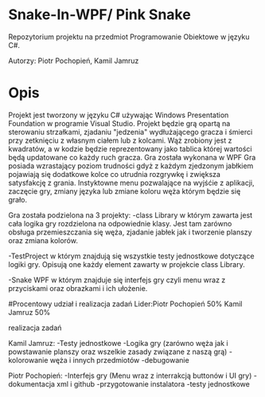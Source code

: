 # Snake-In-WPF/ Pink Snake
Repozytorium projektu na przedmiot Programowanie Obiektowe w języku C#.

Autorzy: Piotr Pochopień, Kamil Jamruz

# Opis
Projekt jest tworzony w języku C# używając Windows Presentation Foundation w programie Visual Studio.
Projekt będzie grą opartą na sterowaniu strzałkami, zjadaniu "jedzenia" wydłużającego gracza i śmierci przy zetknięciu z własnym ciałem lub z kolcami.
Wąż zrobiony jest z kwadratów, a w kodzie będzie reprezentowany jako tablica której wartości będą updatowane co każdy ruch gracza.
Gra została wykonana w WPF
Gra posiada wzrastający poziom trudności gdyż z każdym zjedzonym jabłkiem pojawiają się dodatkowe kolce co utrudnia rozgrywkę i zwiększa satysfakcję z grania. 
Instyktowne menu pozwalające na wyjśćie z aplikacji, zaczęcie gry, zmiany języka lub zmiane koloru węża którym będzie się grało.

Gra została podzielona na 3 projekty:
-class Library w którym zawarta jest cała logika gry rozdzielona na odpowiednie klasy. Jest tam zarówno obsługa przemieszczania się węża, zjadanie jabłek jak i tworzenie planszy oraz zmiana kolorów.

-TestProject w którym znajdują się wszystkie testy jednostkowe dotyczące logiki gry. Opisują one każdy element zawarty w projekcie class Library.

-Snake WPF w którym znajduje się interfejs gry czyli menu wraz z przyciskami oraz obrazkami i ich ułożenie.

#Procentowy udział i realizacja zadań
Lider:Piotr Pochopień 50%
Kamil Jamruz 50%

realizacja zadań

Kamil Jamruz:
-Testy jednostkowe
-Logika gry (zarówno węża jak i powstawanie planszy oraz wszelkie zasady związane z naszą grą)
-kolorowanie węża i innych przedmiotów
-debugowanie

Piotr Pochopień:
-Interfejs gry (Menu wraz z interrakcją buttonów i UI gry)
-dokumentacja xml i github
-przygotowanie instalatora
-testy jednostkowe

